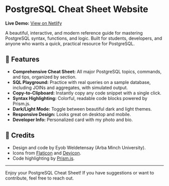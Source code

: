 # PostgreSQL Cheat Sheet Website

**Live Demo:** [View on Netlify](https://postgresql-cheat-sheet.netlify.app/)

A beautiful, interactive, and modern reference guide for mastering PostgreSQL syntax, functions, and logic. Built for students, developers, and anyone who wants a quick, practical resource for PostgreSQL.

## 🚀 Features
- **Comprehensive Cheat Sheet:** All major PostgreSQL topics, commands, and tips, organized by section.
- **SQL Playground:** Practice with real queries on a sample database, including JOINs and aggregates, with simulated output.
- **Copy-to-Clipboard:** Instantly copy any code snippet with a single click.
- **Syntax Highlighting:** Colorful, readable code blocks powered by Prism.js.
- **Dark/Light Mode:** Toggle between beautiful dark and light themes.
- **Responsive Design:** Looks great on desktop and mobile.
- **Developer Info:** Personalized card with my photo and bio.




## 🙏 Credits
- Design and code by Eyob Weldetensay (Arba Minch University).
- Icons from [Flaticon](https://www.flaticon.com/) and [Devicon](https://devicon.dev/).
- Code highlighting by [Prism.js](https://prismjs.com/).

---

Enjoy your PostgreSQL Cheat Sheet! If you have suggestions or want to contribute, feel free to reach out. 
